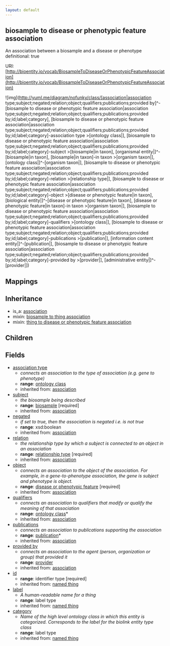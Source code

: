```yaml
---
layout: default
---
```


## biosample to disease or phenotypic feature association


An association between a biosample and a disease or phenotype
  definitional: true
  

URI: [http://bioentity.io/vocab/BiosampleToDiseaseOrPhenotypicFeatureAssociation](http://bioentity.io/vocab/BiosampleToDiseaseOrPhenotypicFeatureAssociation)


![img](http://yuml.me/diagram/nofunky/class/[association|association type;subject;negated;relation;object;qualifiers;publications;provided by]^-[biosample to disease or phenotypic feature association|association type;subject;negated;relation;object;qualifiers;publications;provided by;id;label;category], [biosample to disease or phenotypic feature association|association type;subject;negated;relation;object;qualifiers;publications;provided by;id;label;category]-association type >[ontology class|], [biosample to disease or phenotypic feature association|association type;subject;negated;relation;object;qualifiers;publications;provided by;id;label;category]-subject >[biosample|in taxon], [organismal entity|]^-[biosample|in taxon], [biosample|in taxon]-in taxon >[organism taxon|], [ontology class|]^-[organism taxon|], [biosample to disease or phenotypic feature association|association type;subject;negated;relation;object;qualifiers;publications;provided by;id;label;category]-relation >[relationship type|], [biosample to disease or phenotypic feature association|association type;subject;negated;relation;object;qualifiers;publications;provided by;id;label;category]-object >[disease or phenotypic feature|in taxon], [biological entity|]^-[disease or phenotypic feature|in taxon], [disease or phenotypic feature|in taxon]-in taxon >[organism taxon|], [biosample to disease or phenotypic feature association|association type;subject;negated;relation;object;qualifiers;publications;provided by;id;label;category]-qualifiers >[ontology class|], [biosample to disease or phenotypic feature association|association type;subject;negated;relation;object;qualifiers;publications;provided by;id;label;category]-publications >[publication|], [information content entity|]^-[publication|], [biosample to disease or phenotypic feature association|association type;subject;negated;relation;object;qualifiers;publications;provided by;id;label;category]-provided by >[provider|], [administrative entity|]^-[provider|])
## Mappings


## Inheritance

 *  is_a: [association](Association.html)
 *  mixin: [biosample to thing association](BiosampleToThingAssociation.html)
 *  mixin: [thing to disease or phenotypic feature association](ThingToDiseaseOrPhenotypicFeatureAssociation.html)

## Children



## Fields

 * [association type](association_type.html)
    * _connects an association to the type of association (e.g. gene to phenotype)_
    * __range__: [ontology class](OntologyClass.html)
    * inherited from: [association](Association.html)
 * [subject](subject.html)
    * _the biosample being described_
    * __range__: [biosample](Biosample.html) [required]
    * inherited from: [association](Association.html)
 * [negated](negated.html)
    * _if set to true, then the association is negated i.e. is not true_
    * __range__: xsd:boolean
    * inherited from: [association](Association.html)
 * [relation](relation.html)
    * _the relationship type by which a subject is connected to an object in an association_
    * __range__: [relationship type](RelationshipType.html) [required]
    * inherited from: [association](Association.html)
 * [object](object.html)
    * _connects an association to the object of the association. For example, in a gene-to-phenotype association, the gene is subject and phenotype is object._
    * __range__: [disease or phenotypic feature](DiseaseOrPhenotypicFeature.html) [required]
    * inherited from: [association](Association.html)
 * [qualifiers](qualifiers.html)
    * _connects an association to qualifiers that modify or qualify the meaning of that association_
    * __range__: [ontology class](OntologyClass.html)*
    * inherited from: [association](Association.html)
 * [publications](publications.html)
    * _connects an association to publications supporting the association_
    * __range__: [publication](Publication.html)*
    * inherited from: [association](Association.html)
 * [provided by](provided_by.html)
    * _connects an association to the agent (person, organization or group) that provided it_
    * __range__: [provider](Provider.html)
    * inherited from: [association](Association.html)
 * [id](id.html)
    * __range__: identifier type [required]
    * inherited from: [named thing](NamedThing.html)
 * [label](label.html)
    * _A human-readable name for a thing_
    * __range__: label type
    * inherited from: [named thing](NamedThing.html)
 * [category](category.html)
    * _Name of the high level ontology class in which this entity is categorized. Corresponds to the label for the biolink entity type class_
    * __range__: label type
    * inherited from: [named thing](NamedThing.html)
